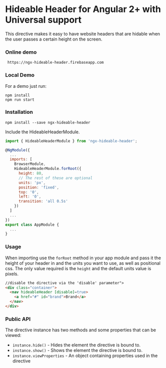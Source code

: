 # Hideable Header for Angular 2+ with Universal support

This directive makes it easy to have website headers that are hidable when the user passes a certain height on the screen.

### Online demo

``` 
 https://ngx-hideable-header.firebaseapp.com
```

### Local Demo

For a demo just run:
```
npm install
npm run start
```

### Installation

```
npm install --save ngx-hideable-header
```

Include the HideableHeaderModule.
```js
import { HideableHeaderModule } from 'ngx-hideable-header';

@NgModule({
  ...
  imports: [
    BrowserModule,
    HideableHeaderModule.forRoot({
      height: 80,
      // The rest of these are optional
      units: 'px',
      position: 'fixed',
      top: '0',
      left: '0',
      transition: 'all 0.5s'
    })
  ]
  ...
})
export class AppModule {
  ...
}
```

### Usage

When importing use the `forRoot` method in your app module and pass it the height of your header in and the units you
want to use, as well as positional css.  The only value required is the `height` and the default units value is pixels.

```html
//disable the directive via the 'disable' parameter">
<div class="container">
  <nav hideableHeader [disable]=true>
    <a href="#" id="brand">Brand</a>
  </nav>
</div>
```

### Public API

The directive instance has two methods and some properties that can be viewed:

- `instance.hide()` - Hides the element the directive is bound to.
- `instance.show()` - Shows the element the directive is bound to.
- `instance.viewProperties` - An object containing properties used in the directive
